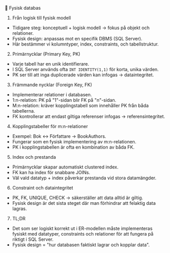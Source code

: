 🔹 Fysisk databas

1. Från logisk till fysisk modell
- Tidigare steg: konceptuell + logisk modell → fokus på objekt och relationer.
- Fysisk design: anpassas mot en specifik DBMS (SQL Server).
- Här bestämmer vi kolumntyper, index, constraints, och tabellstruktur.

2. Primärnycklar (Primary Key, PK)
- Varje tabell har en unik identifierare.
- I SQL Server används ofta `INT IDENTITY(1,1)` för korta, unika värden.
- PK ser till att inga duplicerade värden kan infogas → dataintegritet.

3. Främmande nycklar (Foreign Key, FK)
- Implementerar relationer i databasen.
- 1:n-relation: PK på "1"-sidan blir FK på "n"-sidan.
- M:n-relation: kräver kopplingstabell som innehåller PK från båda tabellerna.
- FK kontrollerar att endast giltiga referenser infogas → referensintegritet.

4. Kopplingstabeller för m:n-relationer
- Exempel: Bok ↔ Författare → BookAuthors.
- Fungerar som en fysisk implementering av m:n-relationen.
- PK i kopplingstabellen är ofta en kombination av båda FK.

5. Index och prestanda
- Primärnycklar skapar automatiskt clustered index.
- FK kan ha index för snabbare JOINs.
- Väl vald datatyp + index påverkar prestanda vid stora datamängder.

6. Constraint och dataintegritet
- PK, FK, UNIQUE, CHECK → säkerställer att data alltid är giltig.
- Fysisk design är det sista steget där man förhindrar att felaktig data lagras.

7. TL;DR
- Det som ser logiskt korrekt ut i ER-modellen måste implementeras fysiskt med datatyper, constraints och relationer för att fungera på riktigt i SQL Server.
- Fysisk design = "hur databasen faktiskt lagrar och kopplar data".
